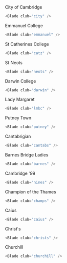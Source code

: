 City of Cambridge

```js
<Blade club="city" />
```

Emmanuel College

```js
<Blade club="emmanuel" />
```

St Catherines College

```js
<Blade club="catz" />
```

St Neots

```js
<Blade club="neots" />
```

Darwin College

```js
<Blade club="darwin" />
```

Lady Margaret

```js
<Blade club="lmbc" />
```

Putney Town

```js
<Blade club="putney" />
```

Cantabrigian

```js
<Blade club="cantabs" />
```

Barnes Bridge Ladies

```js
<Blade club="barnes" />
```

Cambridge '99

```js
<Blade club="nines" />
```

Champion of the Thames

```js
<Blade club="champs" />
```

Caius

```js
<Blade club="caius" />
```

Christ's

```js
<Blade club="christs" />
```

Churchill

```js
<Blade club="churchill" />
```